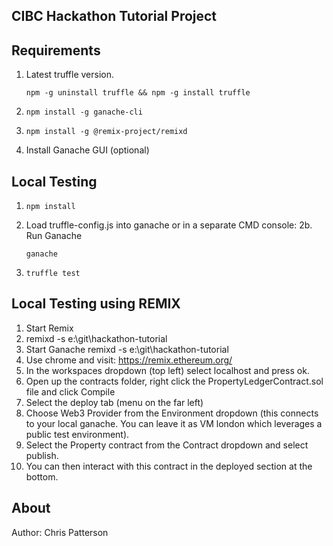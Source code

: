 ## CIBC Hackathon Tutorial Project

## Requirements
  1. Latest truffle version.
     ```console
     npm -g uninstall truffle && npm -g install truffle
     ```
  2. ```console
     npm install -g ganache-cli
     ```
  3. ```console
     npm install -g @remix-project/remixd
     ```
  4. Install Ganache GUI (optional)

## Local Testing

  1. ```console
     npm install
     ```
  2. Load truffle-config.js into ganache or in a separate CMD console:
  2b. Run Ganache
      ```console
     ganache
     ```
  3. ```console
     truffle test
     ```

## Local Testing using REMIX

   1. Start Remix
   2. remixd -s e:\git\hackathon-tutorial 
   3. Start Ganache  remixd -s e:\git\hackathon-tutorial
   4. Use chrome and visit: https://remix.ethereum.org/
   5. In the workspaces dropdown (top left) select localhost and press ok. 
   6. Open up the contracts folder, right click the PropertyLedgerContract.sol file and click Compile
   7. Select the deploy tab (menu on the far left)
   8. Choose Web3 Provider from the Environment dropdown (this connects to your local ganache. You can leave it as VM london which leverages a public test environment). 
   9. Select the Property contract from the Contract dropdown and select publish. 
   10. You can then interact with this contract in the deployed section at the bottom. 

## About
Author: Chris Patterson
